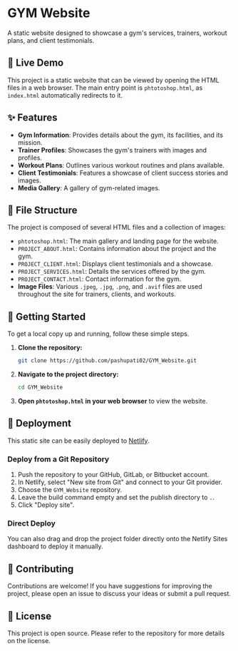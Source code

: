 # GYM Website

A static website designed to showcase a gym's services, trainers, workout plans, and client testimonials.

## 🚀 Live Demo

This project is a static website that can be viewed by opening the HTML files in a web browser. The main entry point is `phtotoshop.html`, as `index.html` automatically redirects to it.

## ✨ Features

- **Gym Information**: Provides details about the gym, its facilities, and its mission.
- **Trainer Profiles**: Showcases the gym's trainers with images and profiles.
- **Workout Plans**: Outlines various workout routines and plans available.
- **Client Testimonials**: Features a showcase of client success stories and images.
- **Media Gallery**: A gallery of gym-related images.

## 📂 File Structure

The project is composed of several HTML files and a collection of images:

- `phtotoshop.html`: The main gallery and landing page for the website.
- `PROJECT_ABOUT.html`: Contains information about the project and the gym.
- `PROJECT_CLIENT.html`: Displays client testimonials and a showcase.
- `PROJECT_SERVICES.html`: Details the services offered by the gym.
- `PROJECT_CONTACT.html`: Contact information for the gym.
- **Image Files**: Various `.jpeg`, `.jpg`, `.png`, and `.avif` files are used throughout the site for trainers, clients, and workouts.

## 🏁 Getting Started

To get a local copy up and running, follow these simple steps.

1.  **Clone the repository:**
    ```bash
    git clone https://github.com/pashupati02/GYM_Website.git
    ```
2.  **Navigate to the project directory:**
    ```bash
    cd GYM_Website
    ```
3.  **Open `phtotoshop.html` in your web browser** to view the website.

## 🚀 Deployment

This static site can be easily deployed to [Netlify](https://www.netlify.com/).

### Deploy from a Git Repository

1.  Push the repository to your GitHub, GitLab, or Bitbucket account.
2.  In Netlify, select "New site from Git" and connect to your Git provider.
3.  Choose the `GYM_Website` repository.
4.  Leave the build command empty and set the publish directory to `.`.
5.  Click "Deploy site".

### Direct Deploy

You can also drag and drop the project folder directly onto the Netlify Sites dashboard to deploy it manually.

## 🤝 Contributing

Contributions are welcome! If you have suggestions for improving the project, please open an issue to discuss your ideas or submit a pull request.

## 📄 License

This project is open source. Please refer to the repository for more details on the license.
